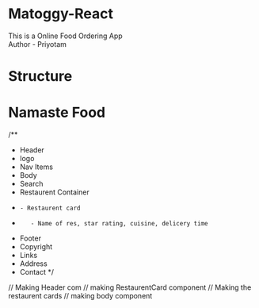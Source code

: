 # Matoggy-React
This is a Online Food Ordering App
<br>
Author - Priyotam 

# Structure
# Namaste Food

/**
 * Header 
 *   logo
 *   Nav Items
 * Body
 *   Search
 *   Restaurent Container
 *     - Restaurent card
 *        - Name of res, star rating, cuisine, delicery time
 * Footer 
 *   Copyright
 *   Links
 *   Address
 *   Contact
 */

// Making Header com
// making RestaurentCard component
// Making the restaurent cards
// making body component
